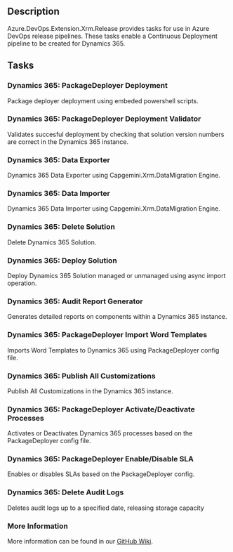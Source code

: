 ## Description

Azure.DevOps.Extension.Xrm.Release provides tasks for use in Azure DevOps release pipelines. These tasks enable a Continuous Deployment pipeline to be created for Dynamics 365.

## Tasks

### Dynamics 365: PackageDeployer Deployment

Package deployer deployment using embeded powershell scripts.

### Dynamics 365: PackageDeployer Deployment Validator

Validates succesful deployment by checking that solution version numbers are correct in the Dynamics 365 instance.

### Dynamics 365: Data Exporter

Dynamics 365 Data Exporter using Capgemini.Xrm.DataMigration Engine.

### Dynamics 365: Data Importer

Dynamics 365 Data Importer using Capgemini.Xrm.DataMigration Engine.

### Dynamics 365: Delete Solution

Delete Dynamics 365 Solution.

### Dynamics 365: Deploy Solution

Deploy Dynamics 365 Solution managed or unmanaged using async import operation.

### Dynamics 365: Audit Report Generator

Generates detailed reports on components within a Dynamics 365 instance.

### Dynamics 365: PackageDeployer Import Word Templates

Imports Word Templates to Dynamics 365 using PackageDeployer config file.

### Dynamics 365: Publish All Customizations

Publish All Customizations in the Dynamics 365 instance.

### Dynamics 365: PackageDeployer Activate/Deactivate Processes

Activates or Deactivates Dynamics 365 processes based on the PackageDeployer config file.

### Dynamics 365: PackageDeployer Enable/Disable SLA

Enables or disables SLAs based on the PackageDeployer config.

### Dynamics 365: Delete Audit Logs
Deletes audit logs up to a specified date, releasing storage capacity

### More Information

More information can be found in our [GitHub Wiki](https://github.com/Capgemini/azure-devops-extension-xrm-release/wiki).